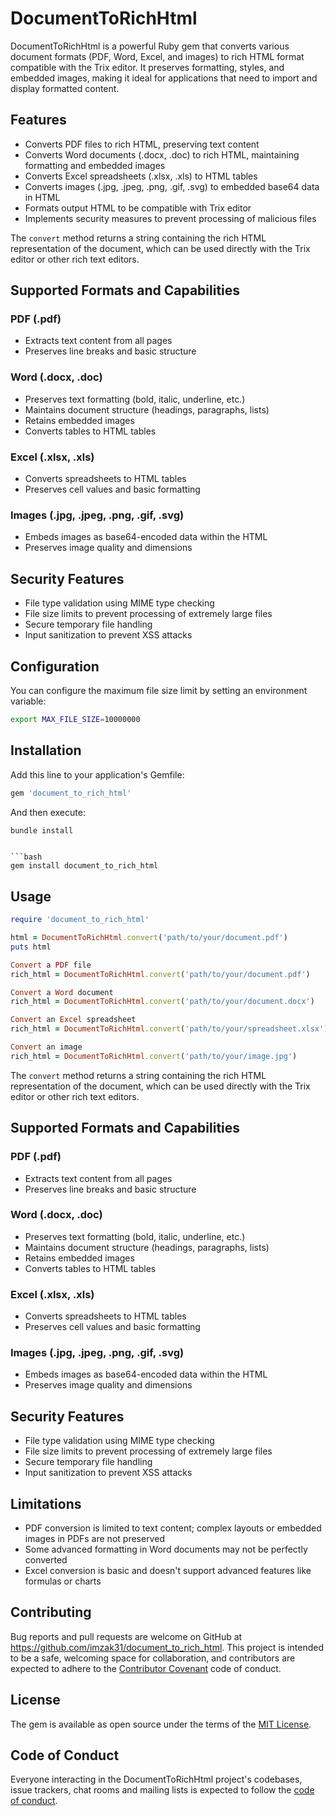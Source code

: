 # DocumentToRichHtml

DocumentToRichHtml is a powerful Ruby gem that converts various document formats (PDF, Word, Excel, and images) to rich HTML format compatible with the Trix editor. It preserves formatting, styles, and embedded images, making it ideal for applications that need to import and display formatted content.

## Features

- Converts PDF files to rich HTML, preserving text content
- Converts Word documents (.docx, .doc) to rich HTML, maintaining formatting and embedded images
- Converts Excel spreadsheets (.xlsx, .xls) to HTML tables
- Converts images (.jpg, .jpeg, .png, .gif, .svg) to embedded base64 data in HTML
- Formats output HTML to be compatible with Trix editor
- Implements security measures to prevent processing of malicious files

The `convert` method returns a string containing the rich HTML representation of the document, which can be used directly with the Trix editor or other rich text editors.

## Supported Formats and Capabilities

### PDF (.pdf)
- Extracts text content from all pages
- Preserves line breaks and basic structure

### Word (.docx, .doc)
- Preserves text formatting (bold, italic, underline, etc.)
- Maintains document structure (headings, paragraphs, lists)
- Retains embedded images
- Converts tables to HTML tables

### Excel (.xlsx, .xls)
- Converts spreadsheets to HTML tables
- Preserves cell values and basic formatting

### Images (.jpg, .jpeg, .png, .gif, .svg)
- Embeds images as base64-encoded data within the HTML
- Preserves image quality and dimensions

## Security Features

- File type validation using MIME type checking
- File size limits to prevent processing of extremely large files
- Secure temporary file handling
- Input sanitization to prevent XSS attacks

## Configuration

You can configure the maximum file size limit by setting an environment variable:

```bash
export MAX_FILE_SIZE=10000000
```

## Installation

Add this line to your application's Gemfile:

```ruby
gem 'document_to_rich_html'
```

And then execute:

```bash
bundle install
```

``` or install it yourself as:

```bash
gem install document_to_rich_html
```

## Usage

```ruby
require 'document_to_rich_html'

html = DocumentToRichHtml.convert('path/to/your/document.pdf')
puts html

Convert a PDF file
rich_html = DocumentToRichHtml.convert('path/to/your/document.pdf')

Convert a Word document
rich_html = DocumentToRichHtml.convert('path/to/your/document.docx')

Convert an Excel spreadsheet
rich_html = DocumentToRichHtml.convert('path/to/your/spreadsheet.xlsx')

Convert an image
rich_html = DocumentToRichHtml.convert('path/to/your/image.jpg')
```

The `convert` method returns a string containing the rich HTML representation of the document, which can be used directly with the Trix editor or other rich text editors.

## Supported Formats and Capabilities

### PDF (.pdf)
- Extracts text content from all pages
- Preserves line breaks and basic structure

### Word (.docx, .doc)
- Preserves text formatting (bold, italic, underline, etc.)
- Maintains document structure (headings, paragraphs, lists)
- Retains embedded images
- Converts tables to HTML tables

### Excel (.xlsx, .xls)
- Converts spreadsheets to HTML tables
- Preserves cell values and basic formatting

### Images (.jpg, .jpeg, .png, .gif, .svg)
- Embeds images as base64-encoded data within the HTML
- Preserves image quality and dimensions

## Security Features

- File type validation using MIME type checking
- File size limits to prevent processing of extremely large files
- Secure temporary file handling
- Input sanitization to prevent XSS attacks


## Limitations

- PDF conversion is limited to text content; complex layouts or embedded images in PDFs are not preserved
- Some advanced formatting in Word documents may not be perfectly converted
- Excel conversion is basic and doesn't support advanced features like formulas or charts

## Contributing

Bug reports and pull requests are welcome on GitHub at https://github.com/imzak31/document_to_rich_html. This project is intended to be a safe, welcoming space for collaboration, and contributors are expected to adhere to the [Contributor Covenant](http://contributor-covenant.org) code of conduct.

## License

The gem is available as open source under the terms of the [MIT License](https://opensource.org/licenses/MIT).

## Code of Conduct

Everyone interacting in the DocumentToRichHtml project's codebases, issue trackers, chat rooms and mailing lists is expected to follow the [code of conduct](https://github.com/imzak31/document_to_rich_html/blob/master/CODE_OF_CONDUCT.md).

